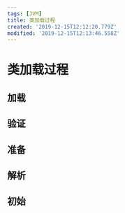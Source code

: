 ```yaml
---
tags: [JVM]
title: 类加载过程
created: '2019-12-15T12:12:20.779Z'
modified: '2019-12-15T12:13:46.558Z'
---
```


# 类加载过程

## 加载

## 验证

## 准备

## 解析

## 初始
